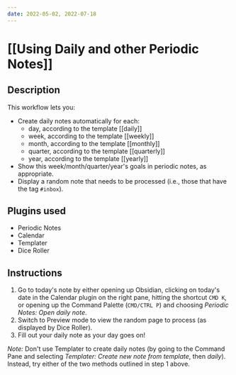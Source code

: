 ```yaml
---
date: 2022-05-02, 2022-07-18
---
```

# [[Using Daily and other Periodic Notes]]


## Description

This workflow lets you:
- Create daily notes automatically for each:
	- day, according to the template [[daily]]
	- week, according to the template [[weekly]]
	- month, according to the template [[monthly]]
	- quarter, according to the template [[quarterly]]
	- year, according to the template [[yearly]]
- Show this week/month/quarter/year's goals in periodic notes, as appropriate.
- Display a random note that needs to be processed (i.e., those that have the tag `#inbox`).


## Plugins used

- Periodic Notes
- Calendar
- Templater
- Dice Roller

## Instructions

1. Go to today's note by either opening up Obsidian, clicking on today's date in the Calendar plugin on the right pane, hitting the shortcut `CMD K`, or opening up the Command Palette (`CMD/CTRL P`) and choosing _Periodic Notes: Open daily note_.
2. Switch to Preview mode to view the random page to process (as displayed by Dice Roller).
3. Fill out your daily note as your day goes on!

*Note:* Don't use Templater to create daily notes (by going to the Command Pane and selecting _Templater: Create new note from template_, then _daily_). Instead, try either of the two methods outlined in step 1 above.